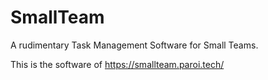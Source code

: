 # SmallTeam

A rudimentary Task Management Software for Small Teams.

This is the software of https://smallteam.paroi.tech/